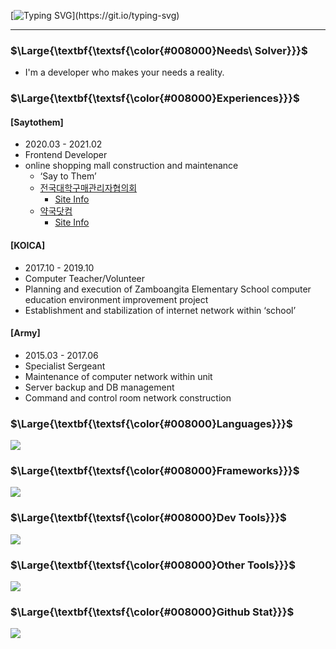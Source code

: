 [![Typing SVG](https://readme-typing-svg.herokuapp.com?font=roboto&weight=800&size=25&pause=1000&color=008000&vCenter=true&width=500&lines=%F0%9F%8C%BB+Hello.+I'm+a+Needs+Solver.)](https://git.io/typing-svg)

<hr/>

### <p>$\Large{\textbf{\textsf{\color{#008000}Needs\ Solver}}}$</p>

- I'm a developer who makes your needs a reality.

### <p>$\Large{\textbf{\textsf{\color{#008000}Experiences}}}$</p>

#### [Saytothem]

- 2020.03 - 2021.02
- Frontend Developer
- online shopping mall construction and maintenance
  - ‘Say to Them’
  - [전국대학구매관리자협의회](http://kcuppmmall.kr/)
    - [Site Info](https://www.notion.so/68a681ce53904b1b9148897c931eb34a?pvs=21)
  - [약국닷컴](https://xn--3e0b896b.com/)
    - [Site Info](https://www.notion.so/8a43bffd223442e4aac396c541ac6a17?pvs=21)

#### [KOICA]

- 2017.10 - 2019.10
- Computer Teacher/Volunteer
- Planning and execution of Zamboangita Elementary School computer education environment improvement project
- Establishment and stabilization of internet network within ‘school’

#### [Army]

- 2015.03 - 2017.06
- Specialist Sergeant
- Maintenance of computer network within unit
- Server backup and DB management
- Command and control room network construction

### <p>$\Large{\textbf{\textsf{\color{#008000}Languages}}}$</p>

<p>
  <a href="https://skillicons.dev">
    <img src="https://skillicons.dev/icons?i=js,ts,py,c,cpp,php,nodejs"/>
  </a>
</p>

### <p>$\Large{\textbf{\textsf{\color{#008000}Frameworks}}}$</p>

<p>
  <a href="https://skillicons.dev">
    <img src="https://skillicons.dev/icons?i=react,electron,next,pytorch,tensorflow,scikitlearn,flask,fastapi,selenium"/>
   </a>
</p>

### <p>$\Large{\textbf{\textsf{\color{#008000}Dev Tools}}}$</p>

<p>
  <a href="https://skillicons.dev">
    <img src="https://skillicons.dev/icons?i=mysql,mongodb,firebase,prisma,git,githubactions,linux,vscode,atom,anaconda"/>
  </a>
</p>

### <p>$\Large{\textbf{\textsf{\color{#008000}Other Tools}}}$</p>

<p>
  <a href="https://skillicons.dev">
    <img src="https://skillicons.dev/icons?i=notion,figma,xd,sketchup,pr"/>
  </a>
</p>

### <p>$\Large{\textbf{\textsf{\color{#008000}Github Stat}}}$</p>

![](http://github-profile-summary-cards.vercel.app/api/cards/profile-details?username=sangyeonglee353&theme=github_dark)
<!--![](http://github-profile-summary-cards.vercel.app/api/cards/repos-per-language?username=sangyeonglee353&theme=github_dark&exclude=Jupyter%20Notebook)
![](http://github-profile-summary-cards.vercel.app/api/cards/most-commit-language?username=sangyeonglee353&theme=github_dark&exclude=Jupyter%20Notebook)
![](http://github-profile-summary-cards.vercel.app/api/cards/stats?username=sangyeonglee353&theme=github_dark)
![](http://github-profile-summary-cards.vercel.app/api/cards/productive-time?username=sangyeonglee353&theme=github_dark&utcOffset=8)-->

<!-- ### 📍 My stats

[![PatienceLee GitHub stats](https://github-readme-stats.vercel.app/api?username=sangyeonglee353&show_icons=true&theme=algolia&custom_title=PatienceLee%20GitHub%20stats)](https://github.com/anuraghazra/github-readme-stats) -->

<!--[![Solved.ac 프로필](http://mazassumnida.wtf/api/v2/generate_badge?boj=leesy353)](https://solved.ac/leesy353)

![Top Langs](https://github-readme-stats.vercel.app/api/top-langs/?username=sangyeonglee353&layout=compact&theme=tokyonight)-->
